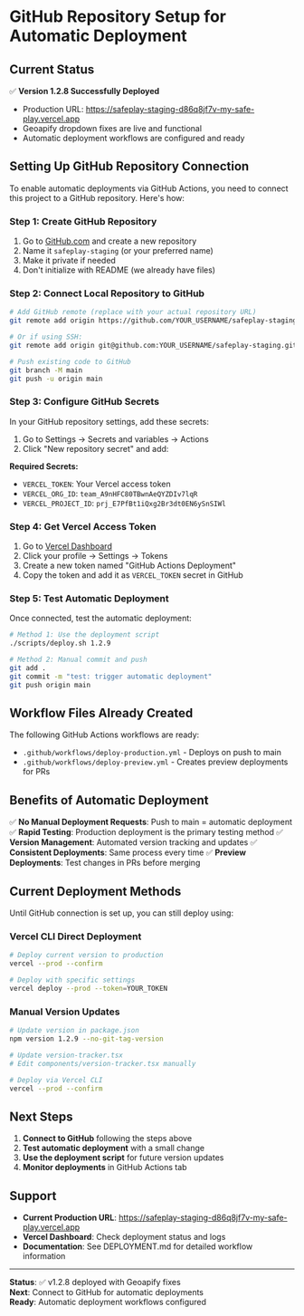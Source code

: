 # GitHub Repository Setup for Automatic Deployment

## Current Status

✅ **Version 1.2.8 Successfully Deployed**
- Production URL: https://safeplay-staging-d86q8jf7v-my-safe-play.vercel.app
- Geoapify dropdown fixes are live and functional
- Automatic deployment workflows are configured and ready

## Setting Up GitHub Repository Connection

To enable automatic deployments via GitHub Actions, you need to connect this project to a GitHub repository. Here's how:

### Step 1: Create GitHub Repository

1. Go to [GitHub.com](https://github.com) and create a new repository
2. Name it `safeplay-staging` (or your preferred name)
3. Make it private if needed
4. Don't initialize with README (we already have files)

### Step 2: Connect Local Repository to GitHub

```bash
# Add GitHub remote (replace with your actual repository URL)
git remote add origin https://github.com/YOUR_USERNAME/safeplay-staging.git

# Or if using SSH:
git remote add origin git@github.com:YOUR_USERNAME/safeplay-staging.git

# Push existing code to GitHub
git branch -M main
git push -u origin main
```

### Step 3: Configure GitHub Secrets

In your GitHub repository settings, add these secrets:

1. Go to Settings → Secrets and variables → Actions
2. Click "New repository secret" and add:

**Required Secrets:**
- `VERCEL_TOKEN`: Your Vercel access token
- `VERCEL_ORG_ID`: `team_A9nHFC80TBwnAeQYZDIv7lqR`
- `VERCEL_PROJECT_ID`: `prj_E7PfBt1iQxg2Br3dt0EN6ySnSIWl`

### Step 4: Get Vercel Access Token

1. Go to [Vercel Dashboard](https://vercel.com/dashboard)
2. Click your profile → Settings → Tokens
3. Create a new token named "GitHub Actions Deployment"
4. Copy the token and add it as `VERCEL_TOKEN` secret in GitHub

### Step 5: Test Automatic Deployment

Once connected, test the automatic deployment:

```bash
# Method 1: Use the deployment script
./scripts/deploy.sh 1.2.9

# Method 2: Manual commit and push
git add .
git commit -m "test: trigger automatic deployment"
git push origin main
```

## Workflow Files Already Created

The following GitHub Actions workflows are ready:

- `.github/workflows/deploy-production.yml` - Deploys on push to main
- `.github/workflows/deploy-preview.yml` - Creates preview deployments for PRs

## Benefits of Automatic Deployment

✅ **No Manual Deployment Requests**: Push to main = automatic deployment
✅ **Rapid Testing**: Production deployment is the primary testing method
✅ **Version Management**: Automated version tracking and updates
✅ **Consistent Deployments**: Same process every time
✅ **Preview Deployments**: Test changes in PRs before merging

## Current Deployment Methods

Until GitHub connection is set up, you can still deploy using:

### Vercel CLI Direct Deployment
```bash
# Deploy current version to production
vercel --prod --confirm

# Deploy with specific settings
vercel deploy --prod --token=YOUR_TOKEN
```

### Manual Version Updates
```bash
# Update version in package.json
npm version 1.2.9 --no-git-tag-version

# Update version-tracker.tsx
# Edit components/version-tracker.tsx manually

# Deploy via Vercel CLI
vercel --prod --confirm
```

## Next Steps

1. **Connect to GitHub** following the steps above
2. **Test automatic deployment** with a small change
3. **Use the deployment script** for future version updates
4. **Monitor deployments** in GitHub Actions tab

## Support

- **Current Production URL**: https://safeplay-staging-d86q8jf7v-my-safe-play.vercel.app
- **Vercel Dashboard**: Check deployment status and logs
- **Documentation**: See DEPLOYMENT.md for detailed workflow information

---

**Status**: ✅ v1.2.8 deployed with Geoapify fixes  
**Next**: Connect to GitHub for automatic deployments  
**Ready**: Automatic deployment workflows configured
